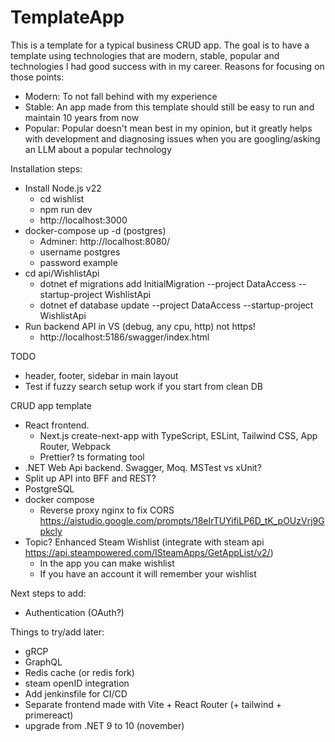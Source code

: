 # TemplateApp

This is a template for a typical business CRUD app. The goal is to have a template using technologies that are modern, stable, popular and technologies I had good success with in my career. Reasons for focusing on those points:
- Modern: To not fall behind with my experience 
- Stable: An app made from this template should still be easy to run and maintain 10 years from now
- Popular: Popular doesn't mean best in my opinion, but it greatly helps with development and diagnosing issues when you are googling/asking an LLM about a popular technology

Installation steps:
- Install Node.js v22
    - cd wishlist
    - npm run dev
    - http://localhost:3000
- docker-compose up -d (postgres)
    - Adminer: http://localhost:8080/
    - username postgres
    - password example
- cd api/WishlistApi
    - dotnet ef migrations add InitialMigration --project DataAccess --startup-project WishlistApi
    - dotnet ef database update --project DataAccess --startup-project WishlistApi
- Run backend API in VS (debug, any cpu, http) not https!
    - http://localhost:5186/swagger/index.html


TODO
- header, footer, sidebar in main layout
- Test if fuzzy search setup work if you start from clean DB

CRUD app template
- React frontend.
    - Next.js create-next-app with TypeScript, ESLint, Tailwind CSS, App Router, Webpack
    - Prettier? ts formating tool
- .NET Web Api backend. Swagger, Moq. MSTest vs xUnit?
- Split up API into BFF and REST?
- PostgreSQL
- docker compose
    - Reverse proxy nginx to fix CORS https://aistudio.google.com/prompts/18eIrTUYifiLP6D_tK_pOUzVrj9Gpkcly
- Topic? Enhanced Steam Wishlist (integrate with steam api https://api.steampowered.com/ISteamApps/GetAppList/v2/)
    - In the app you can make wishlist
    - If you have an account it will remember your wishlist

Next steps to add:
- Authentication (OAuth?)

Things to try/add later:
- gRCP
- GraphQL
- Redis cache (or redis fork)
- steam openID integration
- Add jenkinsfile for CI/CD
- Separate frontend made with Vite + React Router (+ tailwind + primereact)
- upgrade from .NET 9 to 10 (november)